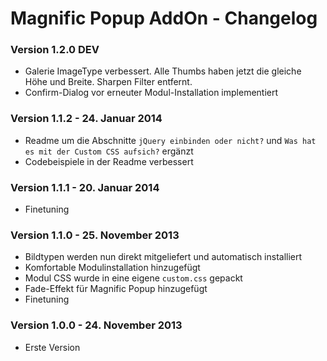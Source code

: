 Magnific Popup AddOn - Changelog
================================

### Version 1.2.0 DEV

* Galerie ImageType verbessert. Alle Thumbs haben jetzt die gleiche Höhe und Breite. Sharpen Filter entfernt.
* Confirm-Dialog vor erneuter Modul-Installation implementiert

### Version 1.1.2 - 24. Januar 2014

* Readme um die Abschnitte `jQuery einbinden oder nicht?` und `Was hat es mit der Custom CSS aufsich?` ergänzt
* Codebeispiele in der Readme verbessert

### Version 1.1.1 - 20. Januar 2014

* Finetuning

### Version 1.1.0 - 25. November 2013

* Bildtypen werden nun direkt mitgeliefert und automatisch installiert
* Komfortable Modulinstallation hinzugefügt
* Modul CSS wurde in eine eigene `custom.css` gepackt
* Fade-Effekt für Magnific Popup hinzugefügt
* Finetuning

### Version 1.0.0 - 24. November 2013

* Erste Version


